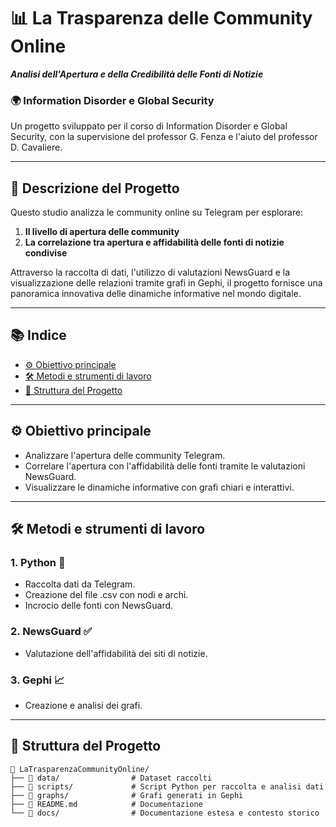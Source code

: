 # 📊 **La Trasparenza delle Community Online**  
**_Analisi dell'Apertura e della Credibilità delle Fonti di Notizie_**  

### 🌍 Information Disorder e Global Security  
Un progetto sviluppato per il corso di Information Disorder e Global Security, con la supervisione del professor G. Fenza e l'aiuto del professor D. Cavaliere.

---

## 🚀 **Descrizione del Progetto**  
Questo studio analizza le community online su Telegram per esplorare:  
1. **Il livello di apertura delle community**  
2. **La correlazione tra apertura e affidabilità delle fonti di notizie condivise**  

Attraverso la raccolta di dati, l'utilizzo di valutazioni NewsGuard e la visualizzazione delle relazioni tramite grafi in Gephi, il progetto fornisce una panoramica innovativa delle dinamiche informative nel mondo digitale.  

---

## 📚 **Indice**  
- [⚙️ Obiettivo principale](#-obiettivi)  
- [🛠️ Metodi e strumenti di lavoro](#️-strumenti-utilizzati)  
- [📂 Struttura del Progetto](#-struttura-del-progetto)

---

## ⚙️ **Obiettivo principale**  
- Analizzare l'apertura delle community Telegram.  
- Correlare l'apertura con l'affidabilità delle fonti tramite le valutazioni NewsGuard.  
- Visualizzare le dinamiche informative con grafi chiari e interattivi.  

---

## 🛠️ **Metodi e strumenti di lavoro**  
### 1. **Python** 🐍  
- Raccolta dati da Telegram.  
- Creazione del file .csv con nodi e archi.  
- Incrocio delle fonti con NewsGuard.  

### 2. **NewsGuard** ✅  
- Valutazione dell'affidabilità dei siti di notizie.  

### 3. **Gephi** 📈  
- Creazione e analisi dei grafi.  

---

## 📂 **Struttura del Progetto**  
```plaintext
📁 LaTrasparenzaCommunityOnline/
├── 📂 data/                # Dataset raccolti
├── 📂 scripts/             # Script Python per raccolta e analisi dati
├── 📂 graphs/              # Grafi generati in Gephi
├── 📄 README.md            # Documentazione
└── 📂 docs/                # Documentazione estesa e contesto storico
